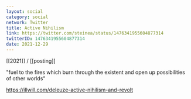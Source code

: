 ```yaml
---
layout: social
category: social
network: Twitter
title: Active Nihilism
link: https://twitter.com/steinea/status/1476341955604877314
twitterID: 1476341955604877314
date: 2021-12-29
---
```


[[2021]] / [[posting]]

"fuel to the fires which burn through the existent and open up possibilities of other worlds"

<https://illwill.com/deleuze-active-nihilism-and-revolt>
